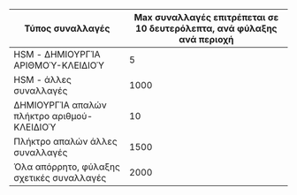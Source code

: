 
| Τύπος συναλλαγές | Max συναλλαγές επιτρέπεται σε 10 δευτερόλεπτα, ανά φύλαξης ανά περιοχή
--- | ---
| HSM - ΔΗΜΙΟΥΡΓΊΑ ΑΡΙΘΜΟΎ-ΚΛΕΙΔΙΟΎ | 5
| HSM - άλλες συναλλαγές | 1000
| ΔΗΜΙΟΥΡΓΊΑ απαλών πλήκτρο αριθμού-ΚΛΕΙΔΙΟΎ | 10
| Πλήκτρο απαλών άλλες συναλλαγές | 1500
| Όλα απόρρητο, φύλαξης σχετικές συναλλαγές | 2000
 
 
